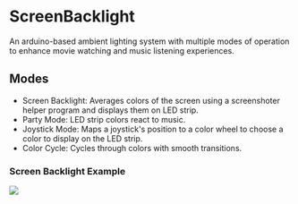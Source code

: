 # ScreenBacklight

An arduino-based ambient lighting system with multiple modes of operation to enhance movie watching and music listening experiences.

## Modes
* Screen Backlight: Averages colors of the screen using a screenshoter helper program and displays them on LED strip.
* Party Mode: LED strip colors react to music.
* Joystick Mode: Maps a joystick's position to a color wheel to choose a color to display on the LED strip.
* Color Cycle: Cycles through colors with smooth transitions.

### Screen Backlight Example
![](https://media.giphy.com/media/uuQ9tVx39JVF9ghhRT/giphy.gif)
